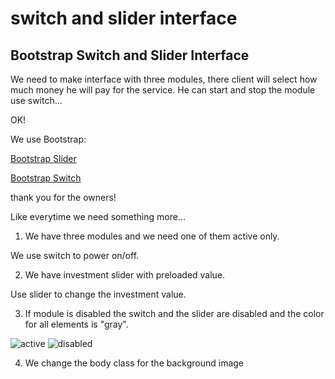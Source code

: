 # switch and slider interface
## Bootstrap Switch and Slider Interface
 We need to make interface with three modules, there client will select how much money he will pay for the service.
 He can start and stop the module use switch...

 OK!

 We use Bootstrap:

 [Bootstrap Slider](https://github.com/seiyria/bootstrap-slider/)

 [Bootstrap Switch](https://github.com/nostalgiaz/bootstrap-switch)

 thank you for the owners!

 Like everytime we need something more...

1. We have three modules and we need one of them active only.

We use switch to power on/off.

2. We have investment slider with preloaded value.

Use slider to change the investment value.

3. If module is disabled the switch and the slider are disabled and the color for all elements is "gray".

![active](/img/active-module.jpg "active module")
![disabled](/img/disabled-module.jpg "disabled module")

4. We change the body class for the background image